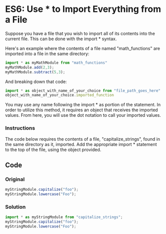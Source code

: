 # ES6: Use * to Import Everything from a File

Suppose you have a file that you wish to import all of its contents into the current file. This can be done with the import * syntax.

Here's an example where the contents of a file named "math_functions" are imported into a file in the same directory:

```javascript
import * as myMathModule from "math_functions"
myMathModule.add(2,3);
myMathModule.subtract(5,3);
```
And breaking down that code:

```javascript
import * as object_with_name_of_your_choice from "file_path_goes_here"
object_with_name_of_your_choice.imported_function
```
You may use any name following the import * as portion of the statement. In order to utilize this method, it requires an object that receives the imported values. From here, you will use the dot notation to call your imported values.

### Instructions

The code below requires the contents of a file, "capitalize_strings", found in the same directory as it, imported. Add the appropriate import * statement to the top of the file, using the object provided.

## Code

### Original

```javascript
myStringModule.capitalize("foo");
myStringModule.lowercase("Foo");
```
### Solution

```javascript
import * as myStringModule from "capitalize_strings";
myStringModule.capitalize("foo");
myStringModule.lowercase("Foo");
```
